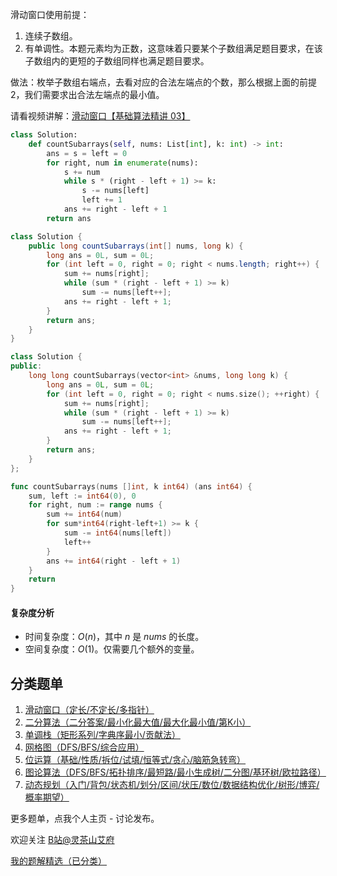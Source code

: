 滑动窗口使用前提：

1. 连续子数组。
2. 有单调性。本题元素均为正数，这意味着只要某个子数组满足题目要求，在该子数组内的更短的子数组同样也满足题目要求。

做法：枚举子数组右端点，去看对应的合法左端点的个数，那么根据上面的前提 2，我们需要求出合法左端点的最小值。

请看视频讲解：[滑动窗口【基础算法精讲 03】](https://www.bilibili.com/video/BV1hd4y1r7Gq/)

```Python [sol1-Python3]
class Solution:
    def countSubarrays(self, nums: List[int], k: int) -> int:
        ans = s = left = 0
        for right, num in enumerate(nums):
            s += num
            while s * (right - left + 1) >= k:
                s -= nums[left]
                left += 1
            ans += right - left + 1
        return ans
```

```java [sol1-Java]
class Solution {
    public long countSubarrays(int[] nums, long k) {
        long ans = 0L, sum = 0L;
        for (int left = 0, right = 0; right < nums.length; right++) {
            sum += nums[right];
            while (sum * (right - left + 1) >= k)
                sum -= nums[left++];
            ans += right - left + 1;
        }
        return ans;
    }
}
```

```C++ [sol1-C++]
class Solution {
public:
    long long countSubarrays(vector<int> &nums, long long k) {
        long ans = 0L, sum = 0L;
        for (int left = 0, right = 0; right < nums.size(); ++right) {
            sum += nums[right];
            while (sum * (right - left + 1) >= k)
                sum -= nums[left++];
            ans += right - left + 1;
        }
        return ans;
    }
};
```

```go [sol1-Go]
func countSubarrays(nums []int, k int64) (ans int64) {
	sum, left := int64(0), 0
	for right, num := range nums {
		sum += int64(num)
		for sum*int64(right-left+1) >= k {
			sum -= int64(nums[left])
			left++
		}
		ans += int64(right - left + 1)
	}
	return
}
```

#### 复杂度分析

- 时间复杂度：$O(n)$，其中 $n$ 是 $\textit{nums}$ 的长度。
- 空间复杂度：$O(1)$。仅需要几个额外的变量。

## 分类题单

1. [滑动窗口（定长/不定长/多指针）](https://leetcode.cn/circle/discuss/0viNMK/)
2. [二分算法（二分答案/最小化最大值/最大化最小值/第K小）](https://leetcode.cn/circle/discuss/SqopEo/)
3. [单调栈（矩形系列/字典序最小/贡献法）](https://leetcode.cn/circle/discuss/9oZFK9/)
4. [网格图（DFS/BFS/综合应用）](https://leetcode.cn/circle/discuss/YiXPXW/)
5. [位运算（基础/性质/拆位/试填/恒等式/贪心/脑筋急转弯）](https://leetcode.cn/circle/discuss/dHn9Vk/)
6. [图论算法（DFS/BFS/拓扑排序/最短路/最小生成树/二分图/基环树/欧拉路径）](https://leetcode.cn/circle/discuss/01LUak/)
7. [动态规划（入门/背包/状态机/划分/区间/状压/数位/数据结构优化/树形/博弈/概率期望）](https://leetcode.cn/circle/discuss/tXLS3i/)

更多题单，点我个人主页 - 讨论发布。

欢迎关注 [B站@灵茶山艾府](https://space.bilibili.com/206214)

[我的题解精选（已分类）](https://github.com/EndlessCheng/codeforces-go/blob/master/leetcode/SOLUTIONS.md)
